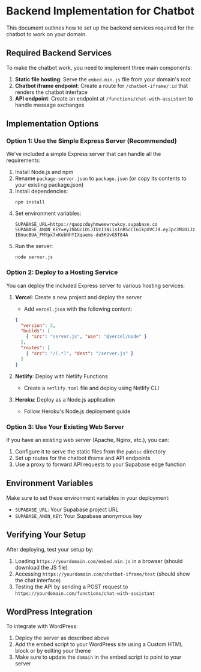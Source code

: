 
# Backend Implementation for Chatbot

This document outlines how to set up the backend services required for the chatbot to work on your domain.

## Required Backend Services

To make the chatbot work, you need to implement three main components:

1. **Static file hosting**: Serve the `embed.min.js` file from your domain's root
2. **Chatbot iframe endpoint**: Create a route for `/chatbot-iframe/:id` that renders the chatbot interface
3. **API endpoint**: Create an endpoint at `/functions/chat-with-assistant` to handle message exchanges

## Implementation Options

### Option 1: Use the Simple Express Server (Recommended)

We've included a simple Express server that can handle all the requirements:

1. Install Node.js and npm
2. Rename `package-server.json` to `package.json` (or copy its contents to your existing package.json)
3. Install dependencies:
   ```
   npm install
   ```
4. Set environment variables:
   ```
   SUPABASE_URL=https://qaopcduyhmweewrcwkoy.supabase.co
   SUPABASE_ANON_KEY=eyJhbGciOiJIUzI1NiIsInR5cCI6IkpXVCJ9.eyJpc3MiOiJzdXBhYmFzZSIsInJlZiI6InFhb3BjZHV5aG13ZWV3cmN3a295Iiwicm9sZSI6ImFub24iLCJpYXQiOjE3NDA4MzM3MjQsImV4cCI6MjA1NjQwOTcyNH0.-IBnucBUA_FMYpx7xKebNhYIXqaems-du5KUvG5T04A
   ```
5. Run the server:
   ```
   node server.js
   ```

### Option 2: Deploy to a Hosting Service

You can deploy the included Express server to various hosting services:

1. **Vercel**: Create a new project and deploy the server
   - Add `vercel.json` with the following content:
   ```json
   {
     "version": 2,
     "builds": [
       { "src": "server.js", "use": "@vercel/node" }
     ],
     "routes": [
       { "src": "/(.*)", "dest": "/server.js" }
     ]
   }
   ```

2. **Netlify**: Deploy with Netlify Functions
   - Create a `netlify.toml` file and deploy using Netlify CLI

3. **Heroku**: Deploy as a Node.js application
   - Follow Heroku's Node.js deployment guide

### Option 3: Use Your Existing Web Server

If you have an existing web server (Apache, Nginx, etc.), you can:

1. Configure it to serve the static files from the `public` directory
2. Set up routes for the chatbot iframe and API endpoints
3. Use a proxy to forward API requests to your Supabase edge function

## Environment Variables

Make sure to set these environment variables in your deployment:

- `SUPABASE_URL`: Your Supabase project URL
- `SUPABASE_ANON_KEY`: Your Supabase anonymous key

## Verifying Your Setup

After deploying, test your setup by:

1. Loading `https://yourdomain.com/embed.min.js` in a browser (should download the JS file)
2. Accessing `https://yourdomain.com/chatbot-iframe/test` (should show the chat interface)
3. Testing the API by sending a POST request to `https://yourdomain.com/functions/chat-with-assistant`

## WordPress Integration

To integrate with WordPress:

1. Deploy the server as described above
2. Add the embed script to your WordPress site using a Custom HTML block or by editing your theme
3. Make sure to update the `domain` in the embed script to point to your server
